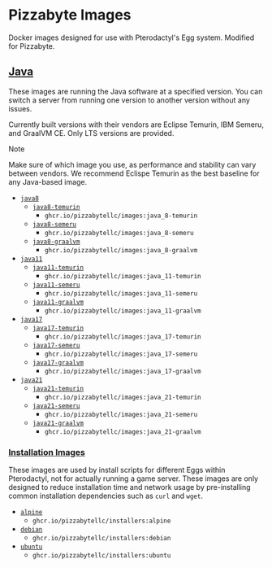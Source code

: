 # Pizzabyte Images

Docker images designed for use with Pterodactyl's Egg system. Modified for Pizzabyte.

## [Java](/java)

These images are running the Java software at a specified version. You can switch a server from running one version to another version without any issues.

Currently built versions with their vendors are Eclipse Temurin, IBM Semeru, and GraalVM CE. Only LTS versions are provided.

> [!NOTE]
>
> Make sure of which image you use, as performance and stability can vary between vendors. We recommend Eclispe Temurin as the best baseline for any Java-based image.

* [`java8`](/java/8/)
  * [`java8-temurin`](/java/8/temurin/Dockerfile)
    * `ghcr.io/pizzabytellc/images:java_8-temurin`
  * [`java8-semeru`](/java/8/semeru/Dockerfile)
    * `ghcr.io/pizzabytellc/images:java_8-semeru`
  * [`java8-graalvm`](/java/8/graalvm/Dockerfile)
    * `ghcr.io/pizzabytellc/images:java_8-graalvm`
* [`java11`](/java/11/)
  * [`java11-temurin`](/java/11/temurin/Dockerfile)
    * `ghcr.io/pizzabytellc/images:java_11-temurin`
  * [`java11-semeru`](/java/11/semeru/Dockerfile)
    * `ghcr.io/pizzabytellc/images:java_11-semeru`
  * [`java11-graalvm`](/java/11/graalvm/Dockerfile)
    * `ghcr.io/pizzabytellc/images:java_11-graalvm`
* [`java17`](/java/17/)
  * [`java17-temurin`](/java/17/temurin/Dockerfile)
    * `ghcr.io/pizzabytellc/images:java_17-temurin`
  * [`java17-semeru`](/java/17/semeru/Dockerfile)
    * `ghcr.io/pizzabytellc/images:java_17-semeru`
  * [`java17-graalvm`](/java/17/graalvm/Dockerfile)
    * `ghcr.io/pizzabytellc/images:java_17-graalvm`
* [`java21`](/java/21/)
  * [`java21-temurin`](/java/21/temurin/Dockerfile)
    * `ghcr.io/pizzabytellc/images:java_21-temurin`
  * [`java21-semeru`](/java/21/semeru/Dockerfile)
    * `ghcr.io/pizzabytellc/images:java_21-semeru`
  * [`java21-graalvm`](/java/21/graalvm/Dockerfile)
    * `ghcr.io/pizzabytellc/images:java_21-graalvm`

### [Installation Images](/installers)

These images are used by install scripts for different Eggs within Pterodactyl, not for actually running a game server. These images are only designed to reduce installation time and network usage by pre-installing common installation dependencies such as `curl` and `wget`.

* [`alpine`](/installers/alpine)
  * `ghcr.io/pizzabytellc/installers:alpine`
* [`debian`](/installers/debian)
  * `ghcr.io/pizzabytellc/installers:debian`
* [`ubuntu`](/installers/ubuntu)
  * `ghcr.io/pizzabytellc/installers:ubuntu`
